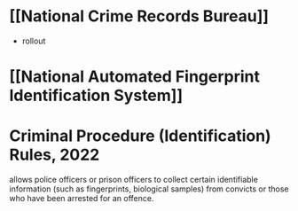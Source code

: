 # [[National Crime Records Bureau]]
- rollout
# [[National Automated Fingerprint Iden­tification System]]
# Criminal Procedure (Identification) Rules, 2022
allows police officers or prison officers to collect certain identifiable information (such as fingerprints, biological samples) from convicts or those who have been arrested for an offence.